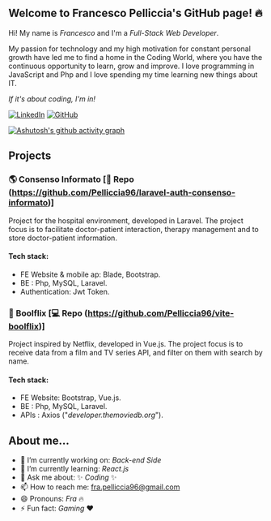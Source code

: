 ## Welcome to Francesco Pelliccia's GitHub page! 🔥

Hi! My name is *Francesco* and I'm a _Full-Stack Web Developer_.

My passion for technology and my high motivation for constant personal growth have led me to find a home in the Coding World, where you have the continuous opportunity to learn, grow and improve.
I love programming in JavaScript and Php and I love spending my time learning new things about IT.

_If it's about coding, I'm in!_

[![LinkedIn](https://img.shields.io/badge/-pelliccia96-blue?style=flat-square&logo=Linkedin&logoColor=white&link=https://www.linkedin.com/in/pelliccia96/)](hhttps://www.linkedin.com/in/pelliccia96/)
[![GitHub](https://img.shields.io/github/followers/Pelliccia96?label=follow&style=social)](https://github.com/Pelliccia96)

[![Ashutosh's github activity graph](https://github-readme-activity-graph.vercel.app/graph?username=Pelliccia96&theme=github-compact)](https://github.com/ashutosh00710/github-readme-activity-graph)
## Projects

### 🌎 Consenso Informato  [📄 Repo (https://github.com/Pelliccia96/laravel-auth-consenso-informato)]
Project for the hospital environment, developed in Laravel. The project focus is to facilitate doctor-patient interaction, therapy management and to store doctor-patient information.

#### Tech stack:
- FE Website & mobile ap: Blade, Bootstrap.
- BE : Php, MySQL, Laravel.
- Authentication: Jwt Token.

### 🍴 Boolflix  [💻 Repo (https://github.com/Pelliccia96/vite-boolflix)]
Project inspired by Netflix, developed in Vue.js. The project focus is to receive data from a film and TV series API, and filter on them with search by name.

#### Tech stack:
- FE Website: Bootstrap, Vue.js.
- BE : Php, MySQL, Laravel.
- APIs : Axios ("_developer.themoviedb.org_").


## About me...

- 🔭 I’m currently working on: _Back-end Side_
- 🌱 I’m currently learning: _React.js_
- 💬 Ask me about: ✨ _Coding_ ✨
- 📫 How to reach me: fra.pelliccia96@gmail.com
- 😄 Pronouns: _Fra_ 🔥
- ⚡ Fun fact: _Gaming_ ❤️
